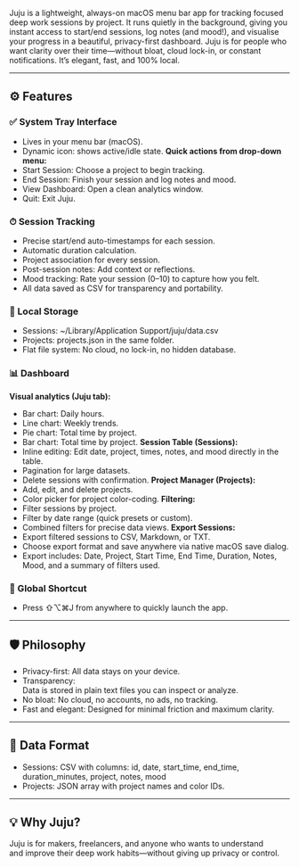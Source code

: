 Juju is a lightweight, always-on macOS menu bar app for tracking focused deep work sessions by project. It runs quietly in the background, giving you instant access to start/end sessions, log notes (and mood!), and visualise your progress in a beautiful, privacy-first dashboard.
Juju is for people who want clarity over their time—without bloat, cloud lock-in, or constant notifications. It’s elegant, fast, and 100% local.

---
## ⚙️ Features
### ✅ System Tray Interface
- Lives in your menu bar (macOS).
- Dynamic icon: shows active/idle state.
**Quick actions from drop-down menu:**
- Start Session: Choose a project to begin tracking.
- End Session: Finish your session and log notes and mood.
- View Dashboard: Open a clean analytics window.
- Quit: Exit Juju.
### ⏱ Session Tracking
- Precise start/end auto-timestamps for each session.
- Automatic duration calculation.
- Project association for every session.
- Post-session notes: Add context or reflections.
- Mood tracking: Rate your session (0–10) to capture how you felt.
- All data saved as CSV for transparency and portability.
### 📁 Local Storage
- Sessions: ~/Library/Application Support/juju/data.csv
- Projects: projects.json in the same folder.
- Flat file system: No cloud, no lock-in, no hidden database.
### 📊 Dashboard
**Visual analytics (Juju tab):**
- Bar chart: Daily hours.
- Line chart: Weekly trends.
- Pie chart: Total time by project.
- Bar chart: Total time by project.
**Session Table (Sessions):**
- Inline editing: Edit date, project, times, notes, and mood directly in the table.
- Pagination for large datasets.
- Delete sessions with confirmation.
**Project Manager (Projects):**
- Add, edit, and delete projects.
- Color picker for project color-coding.
**Filtering:**
- Filter sessions by project.
- Filter by date range (quick presets or custom).
- Combined filters for precise data views.
**Export Sessions:**
- Export filtered sessions to CSV, Markdown, or TXT.
- Choose export format and save anywhere via native macOS save dialog.
- Export includes: Date, Project, Start Time, End Time, Duration, Notes, Mood, and a summary of filters used.
### 🔑 Global Shortcut
- Press ⇧⌥⌘J from anywhere to quickly launch the app.
---
## 🛡️ Philosophy
- Privacy-first: All data stays on your device.
- Transparency: Data is stored in plain text files you can inspect or analyze.
- No bloat: No cloud, no accounts, no ads, no tracking.
- Fast and elegant: Designed for minimal friction and maximum clarity.
---
## 📝 Data Format
- Sessions: CSV with columns: id, date, start_time, end_time, duration_minutes, project, notes, mood
- Projects: JSON array with project names and color IDs.
---
## 💡 Why Juju?
Juju is for makers, freelancers, and anyone who wants to understand and improve their deep work habits—without giving up privacy or control.